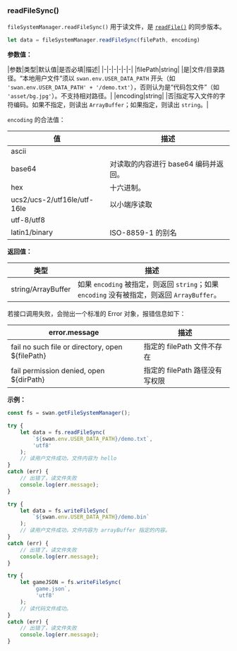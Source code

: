 ### readFileSync()

`fileSystemManager.readFileSync()` 用于读文件，是 [`readFile()`](#readFile) 的同步版本。

```js
let data = fileSystemManager.readFileSync(filePath, encoding)
```

**参数值：**

|参数|类型|默认值|是否必填|描述|
|-|-|-|-|-|-|
|filePath|string| |是|文件/目录路径。“本地用户文件”须以 `swan.env.USER_DATA_PATH` 开头（如 `'swan.env.USER_DATA_PATH' + '/demo.txt'`），否则认为是“代码包文件”（如 `'asset/bg.jpg'`）。不支持相对路径。|
|encoding|string| |否|指定写入文件的字符编码。如果不指定，则读出 `ArrayBuffer`；如果指定，则读出 `string`。|

`encoding` 的合法值：

|值|描述|
|-|-|
|ascii| |
|base64|对读取的内容进行 base64 编码并返回。|
|hex|十六进制。|
|ucs2/ucs-2/utf16le/utf-16le|以小端序读取|
|utf-8/utf8| |
|latin1/binary|ISO-8859-1 的别名|

**返回值：**

|类型|描述|
|-|-|
|string/ArrayBuffer|如果 `encoding` 被指定，则返回 `string`；如果 `encoding` 没有被指定，则返回 `ArrayBuffer`。|


若接口调用失败，会抛出一个标准的 Error 对象，报错信息如下：

|error.message|描述|
|-|-|
|fail no such file or directory, open ${filePath}|指定的 filePath 文件不存在|
|fail permission denied, open ${dirPath}|指定的 filePath 路径没有写权限|

**示例：**

```js
const fs = swan.getFileSystemManager();

try {
    let data = fs.readFileSync(
        `${swan.env.USER_DATA_PATH}/demo.txt`,
        'utf8'
    );
    // 读用户文件成功，文件内容为 hello
}
catch (err) {
    // 出错了，读文件失败
    console.log(err.message);
}

try {
    let data = fs.writeFileSync(
        `${swan.env.USER_DATA_PATH}/demo.bin`
    );
    // 读用户文件成功，文件内容为 arrayBuffer 指定的内容。
}
catch (err) {
    // 出错了，读文件失败
    console.log(err.message);
}

try {
    let gameJSON = fs.writeFileSync(
        `game.json`,
         'utf8'
    );
    // 读代码文件成功。
}
catch (err) {
    // 出错了，读文件失败
    console.log(err.message);
}
```
